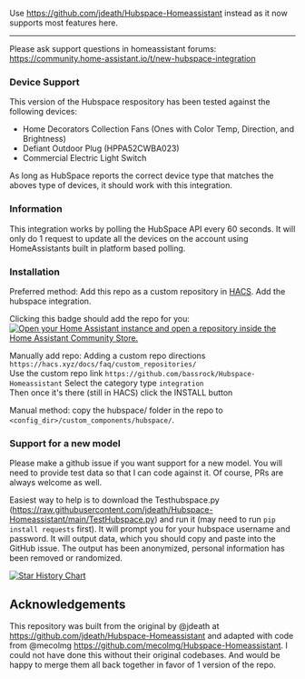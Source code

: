 Use https://github.com/jdeath/Hubspace-Homeassistant instead as it now supports most features here.

---------
Please ask support questions in homeassistant forums: <https://community.home-assistant.io/t/new-hubspace-integration>

### Device Support

This version of the Hubspace respository has been tested against the following devices:

* Home Decorators Collection Fans (Ones with Color Temp, Direction, and Brightness)
* Defiant Outdoor Plug (HPPA52CWBA023)
* Commercial Electric Light Switch

As long as HubSpace reports the correct device type that matches the aboves type of devices, it should work with this integration.

### Information

This integration works by polling the HubSpace API every 60 seconds. It will only do 1 request to update all the devices on the account using HomeAssistants built in platform based polling.

### Installation

Preferred method: Add this repo as a custom repository in [HACS](https://hacs.xyz/). Add the hubspace integration.

Clicking this badge should add the repo for you:
[![Open your Home Assistant instance and open a repository inside the Home Assistant Community Store.](https://my.home-assistant.io/badges/hacs_repository.svg)](https://my.home-assistant.io/redirect/hacs_repository/?owner=bassrock&repository=Hubspace-Homeassistant&category=integration)

Manually add repo:
Adding a custom repo directions `https://hacs.xyz/docs/faq/custom_repositories/`  
Use the custom repo link `https://github.com/bassrock/Hubspace-Homeassistant`
Select the category type `integration`  
Then once it's there (still in HACS) click the INSTALL button  

Manual method: copy the hubspace/ folder in the repo to `<config_dir>/custom_components/hubspace/`.

### Support for a new model

Please make a github issue if you want support for a new model. You will need to provide test data so that I can code against it. Of course, PRs are always welcome as well.

Easiest way to help is to download the Testhubspace.py (<https://raw.githubusercontent.com/jdeath/Hubspace-Homeassistant/main/TestHubspace.py>) and run it (may need to run `pip install requests` first). It will prompt you for your hubspace username and password. It will output data, which you should copy and paste into the GitHub issue. The output has been anonymized, personal information has been removed or randomized.

[![Star History Chart](https://api.star-history.com/svg?repos=bassrock/Hubspace-Homeassistant&type=Date)](https://star-history.com/#jdeath/Hubspace-Homeassistant&Date)

## Acknowledgements

This repository was built from the original by @jdeath at <https://github.com/jdeath/Hubspace-Homeassistant> and adapted with code from @mecolmg <https://github.com/mecolmg/Hubspace-Homeassistant>. I could not have done this without their original codebases. And would be happy to merge them all back together in favor of 1 version of the repo.
